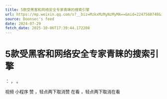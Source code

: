 ```yaml
---
title: 5款受黑客和网络安全专家青睐的搜索引擎
url: https://mp.weixin.qq.com/s?__biz=MzkxMzMyNzMyMA==&mid=2247560748&idx=1&sn=0f5c1eb82b9611b076d1d9359eacb10d
source: Doonsec's feed
date: 2024-07-29
fetch_date: 2025-10-06T17:39:44.172208
---
```


# 5款受黑客和网络安全专家青睐的搜索引擎

：
，
。

视频
小程序
赞
，轻点两下取消赞
在看
，轻点两下取消在看